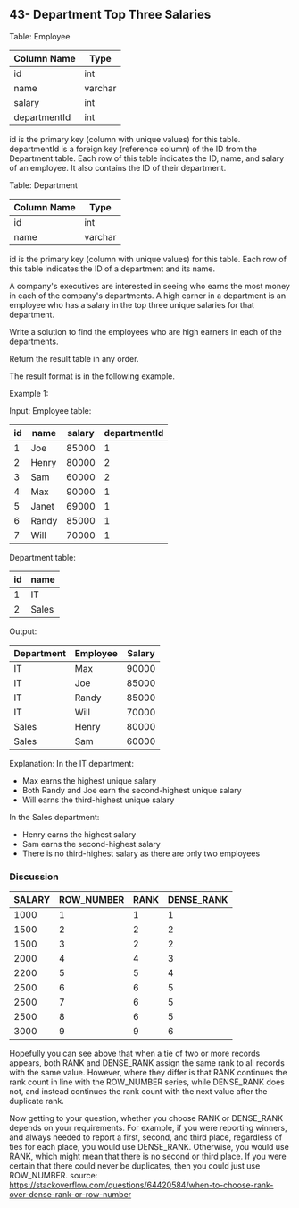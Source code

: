 ## 43- Department Top Three Salaries

Table: Employee

| Column Name  | Type    |
|--------------|---------|
| id           | int     |
| name         | varchar |
| salary       | int     |
| departmentId | int     |

id is the primary key (column with unique values) for this table.
departmentId is a foreign key (reference column) of the ID from the Department table.
Each row of this table indicates the ID, name, and salary of an employee. It also contains the ID of their department.
 

Table: Department

| Column Name | Type    |
|-------------|---------|
| id          | int     |
| name        | varchar |

id is the primary key (column with unique values) for this table.
Each row of this table indicates the ID of a department and its name.
 

A company's executives are interested in seeing who earns the most money in each of the company's departments. A high earner in a department is an employee who has a salary in the top three unique salaries for that department.

Write a solution to find the employees who are high earners in each of the departments.

Return the result table in any order.

The result format is in the following example.

 

Example 1:

Input: 
Employee table:

| id | name  | salary | departmentId |
|----|-------|--------|--------------|
| 1  | Joe   | 85000  | 1            |
| 2  | Henry | 80000  | 2            |
| 3  | Sam   | 60000  | 2            |
| 4  | Max   | 90000  | 1            |
| 5  | Janet | 69000  | 1            |
| 6  | Randy | 85000  | 1            |
| 7  | Will  | 70000  | 1            |

Department table:

| id | name  |
|----|-------|
| 1  | IT    |
| 2  | Sales |

Output: 

| Department | Employee | Salary |
|------------|----------|--------|
| IT         | Max      | 90000  |
| IT         | Joe      | 85000  |
| IT         | Randy    | 85000  |
| IT         | Will     | 70000  |
| Sales      | Henry    | 80000  |
| Sales      | Sam      | 60000  |

Explanation: 
In the IT department:
- Max earns the highest unique salary
- Both Randy and Joe earn the second-highest unique salary
- Will earns the third-highest unique salary

In the Sales department:
- Henry earns the highest salary
- Sam earns the second-highest salary
- There is no third-highest salary as there are only two employees

### Discussion

|SALARY | ROW_NUMBER | RANK | DENSE_RANK |
|-------|------------|------|------------|
|1000   | 1          | 1    | 1          |          
|1500   | 2          | 2    | 2          |
|1500   | 3          | 2    | 2          |
|2000   | 4          | 4    | 3          |
|2200   | 5          | 5    | 4          |
|2500   | 6          | 6    | 5          |
|2500   | 7          | 6    | 5          |
|2500   | 8          | 6    | 5          |
|3000   | 9          | 9    | 6          |

Hopefully you can see above that when a tie of two or more records appears, both RANK and DENSE_RANK assign the same rank to all records with the same value. However, where they differ is that RANK continues the rank count in line with the ROW_NUMBER series, while DENSE_RANK does not, and instead continues the rank count with the next value after the duplicate rank.

Now getting to your question, whether you choose RANK or DENSE_RANK depends on your requirements. For example, if you were reporting winners, and always needed to report a first, second, and third place, regardless of ties for each place, you would use DENSE_RANK. Otherwise, you would use RANK, which might mean that there is no second or third place. If you were certain that there could never be duplicates, then you could just use ROW_NUMBER.
source: https://stackoverflow.com/questions/64420584/when-to-choose-rank-over-dense-rank-or-row-number